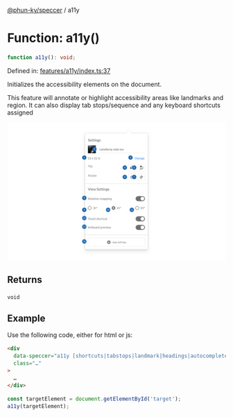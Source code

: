 [@phun-ky/speccer](../index.md) / a11y

# Function: a11y()

```ts
function a11y(): void;
```

Defined in:
[features/a11y/index.ts:37](https://github.com/phun-ky/speccer/blob/main/src/features/a11y/index.ts#L37)

Initializes the accessibility elements on the document.

This feature will annotate or highlight accessibility areas like landmarks and
region. It can also display tab stops/sequence and any keyboard shortcuts
assigned

![pin](https://github.com/phun-ky/speccer/blob/main/public/speccer-a11y-tabstops-light.png?raw=true)

## Returns

`void`

## Example

Use the following code, either for html or js:

```html
<div
  data-speccer="a11y [shortcuts|tabstops|landmark|headings|autocomplete]"
  class="…"
>
  …
</div>
```

```ts
const targetElement = document.getElementById('target');
a11y(targetElement);
```
